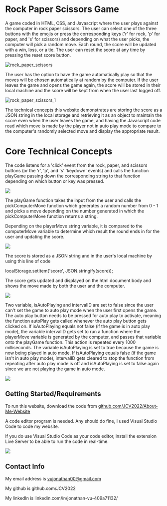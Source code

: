 # Rock Paper Scissors Game

A game coded in HTML, CSS, and Javascript where the user plays against the computer in rock paper scissors. The user can select one of the three buttons with the emojis or press the corresponding keys ('r' for rock, 'p' for paper, and 's' for scissors) and depending on what the user picks, the computer will pick a random move. Each round, the score will be updated with a win, loss, or a tie. The user can reset the score at any time by pressing the reset score button. 

![rock_paper_scissors](images/rock_paper_scissors.gif)

The user has the option to have the game automatically play so that the moves will be chosen automatically at random by the computer. If the user leaves the game and opens the game again, the score will be stored in their local machine and the score will be kept from when the user last logged off. 

![rock_paper_scissors_1](images/rock_paper_scissors_1.gif)

The technical concepts this website demonstrates are storing the score as a JSON string in the local storage and retrieving it as an object to maintain the score even when the user leaves the game, and having the Javascript code read which move is made by the player not in auto play mode to compare to the computer's randomly selected move and display the appropriate result.

# Core Technical Concepts

The code listens for a 'click' event from the rock, paper, and scissors buttons (or the 'r', 'p', and 's' 'keydown' events) and calls the function playGame passing down the corresponding string to that function depending on which button or key was pressed.

![](images/js.png)

The playGame function takes the input from the user and calls the pickComputerMove function which generates a random number from 0 - 1 and picks a move depending on the number generated in which the pickComputerMove function returns a string.

Depending on the playerMove string variable, it is compared to the computerMove variable to determine which result the round ends in for the user and updating the score.

![](images/js1.png)

The score is stored as a JSON string and in the user's local machine by using this line of code 

localStorage.setItem(&#39;score&#39;, JSON.stringify(score));

The score gets updated and displayed on the html document body and shows the move made by both the user and the computer. 

![](images/js2.png)

Two variable, isAutoPlaying and intervalID are set to false since the user can't set the game to auto play mode when the user first opens the game. The auto play button needs to be pressed for auto play to activate, meaning the function autoPlay gets called whenever the auto play button gets clicked on. If isAutoPlaying equals not false (if the game is in auto play mode), the variable intervalID gets set to run a function where the playerMove variable is generated by the computer, and passes that variable onto the playGame function. This action is repeated every 1000 milliseconds. The variable isAutoPlaying is set to true because the game is now being played in auto mode. If isAutoPlaying equals false (if the game isn't in auto play mode), intervalID gets cleared to stop the function from repeating after auto play mode is off and isAutoPlaying is set to false again since we are not playing the game in auto mode. 

![](images/js3.png)

## Getting Started/Requirements

To run this website, download the code from [github.com/JCV2022/About-Me-Website](https://github.com/JCV2022/About-Me-Website)

A code editor program is needed. Any should do fine, I used Visual Studio Code to code my website.

If you do use Visual Studio Code as your code editor, install the extension Live Server to be able to run the code in real-time.

![](images/liveserver.png)

## Contact Info

My email address is vujonathan00@gmail.com

My github is github.com/JCV2022

My linkedIn is linkedin.com/in/jonathan-vu-409a71132/
